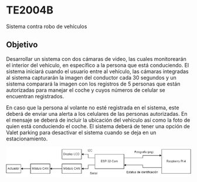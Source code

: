 # TE2004B
Sistema contra robo de  vehículos

## Objetivo
Desarrollar un sistema con dos cámaras de video, las cuales monitorearán el  interior del vehículo,
en específico a la persona
que está conduciendo. 
El sistema iniciará cuando el usuario entre al
vehículo, las cámaras integradas al sistema capturarán la imagen del conductor cada 30
segundos y un sistema comparará la imagen con los registros de 5 personas que están autorizadas
para manejar el coche y cuyos números de celular se encuentran registrados. 

En caso que la
persona al volante no esté registrada en el sistema, este deberá de enviar una alerta a los
celulares de las personas autorizadas. En el mensaje se deberá de incluir la ubicación del
vehículo así como la foto de quien está conduciendo el coche. El sistema deberá de tener una
opción de Valet parking para desactivar el sistema cuando se deja en un estacionamiento.

<center><img src="imgs/savi_bloques.png" alt="Diagrama de Bloques"><center>
